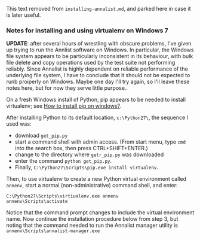 This text removed from `installing-annalist.md`, and parked here in case it is later useful.

### Notes for installing and using virtualenv on Windows 7

**UPDATE**: after several hours of wrestling with obscure problems, I've given up trying to run the Annlist software on Windows.  In particular, the Windows file system appears to be particularly inconsistent in its behaviour, with bulk file delete and copy operations used by the test suite not performing reliably.  Since Annalist is highly dependent on reliable performance of the underlying file system, I have to conclude that it should not be expected to runb proiperly on Windows.  Maybe one day I'll try again, so I'll leave these notes here, but for now they serve little purpose..

On a fresh Windows install of Python, pip appears to be needed to install virtualenv;  see [How to install pip on windows?](http://stackoverflow.com/questions/4750806/).

After installing Python to its default location, `c:\Python27\`, the sequence I used was:

- download `get_pip.py`
- start a command shell with admin access. (From start menu, type `cmd` into the search box, then press CTRL+SHIFT+ENTER.)
- change to the directory where `getr_pip.py` was downloaded
- enter the command `python get_pip.py`.
- Finally, `C:\Python27\Scripts\pip.exe install virtualenv`.

Then, to use virtualenv to create a new Python virtual environment called `annenv`, start a normal (non-administrative) command shell, and enter:

    C:\Python27\Scripts\virtiualenv.exe annenv
    annenv\Scripts\activate

Notice that the command prompt changes to include the virtual environment name.  Now continue the installation procedure below from step 3, but noting that the command needed to run the Annalist manager utility is `annenv\Scripts\annalist-manager.exe` 
